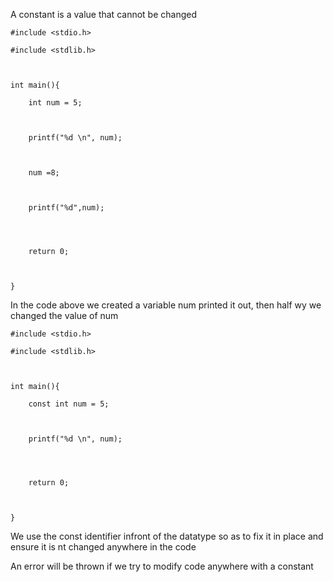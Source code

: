 A constant is a value that cannot be changed 

```
#include <stdio.h>

#include <stdlib.h>

  

int main(){

    int num = 5;

  

    printf("%d \n", num);

  

    num =8;

  

    printf("%d",num);

  
  

    return 0;

  

}
```

In the code above we created a variable num printed it out, then half wy we changed the value of num

```
#include <stdio.h>

#include <stdlib.h>

  

int main(){

    const int num = 5;

  

    printf("%d \n", num);

  
  

    return 0;

  

}
```

We use the const identifier infront of the datatype so as to fix it in place and ensure it is nt changed anywhere in the code

An error will be thrown if we try to modify code anywhere with a constant